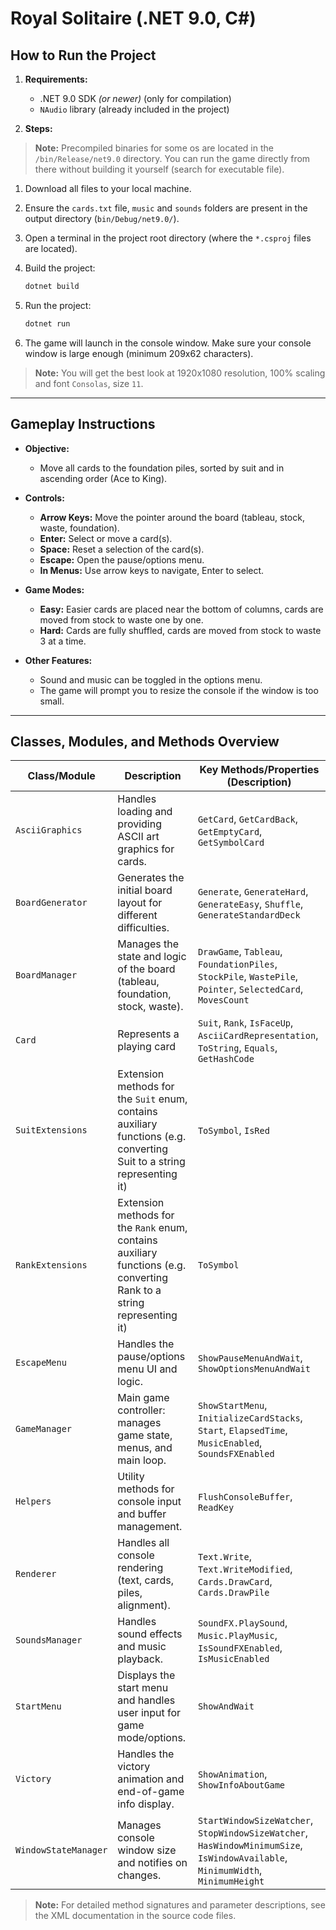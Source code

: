 # Royal Solitaire (.NET 9.0, C#)

## How to Run the Project

1. **Requirements:**
   - .NET 9.0 SDK _(or newer)_ (only for compilation)
   - `NAudio` library (already included in the project)

2. **Steps:**

  > **Note:** Precompiled binaries for some os are located in the `/bin/Release/net9.0` directory. You can run the game directly from there without building it yourself (search for executable file).

   1. Download all files to your local machine.
   2. Ensure the `cards.txt` file, `music` and `sounds` folders are present in the output directory (`bin/Debug/net9.0/`).
   3. Open a terminal in the project root directory (where the `*.csproj` files are located).
   4. Build the project:

      ```sh
      dotnet build
      ```

   5. Run the project:

      ```sh
      dotnet run
      ```

   6. The game will launch in the console window. Make sure your console window is large enough (minimum 209x62 characters).

  > **Note:** You will get the best look at 1920x1080 resolution, 100% scaling and font `Consolas`, size `11`.

---

## Gameplay Instructions

- **Objective:**
  - Move all cards to the foundation piles, sorted by suit and in ascending order (Ace to King).

- **Controls:**
  - **Arrow Keys:** Move the pointer around the board (tableau, stock, waste, foundation).
  - **Enter:** Select or move a card(s).
  - **Space:** Reset a selection of the card(s).
  - **Escape:** Open the pause/options menu.
  - **In Menus:** Use arrow keys to navigate, Enter to select.

- **Game Modes:**
  - **Easy:** Easier cards are placed near the bottom of columns, cards are moved from stock to waste one by one.
  - **Hard:** Cards are fully shuffled, cards are moved from stock to waste 3 at a time.

- **Other Features:**
  - Sound and music can be toggled in the options menu.
  - The game will prompt you to resize the console if the window is too small.

---

## Classes, Modules, and Methods Overview

| Class/Module         | Description                                                                                 | Key Methods/Properties (Description)                                                                                 |
|----------------------|---------------------------------------------------------------------------------------------|---------------------------------------------------------------------------------------------------------------------|
| `AsciiGraphics`      | Handles loading and providing ASCII art graphics for cards.                                  | `GetCard`, `GetCardBack`, `GetEmptyCard`, `GetSymbolCard`                                                           |
| `BoardGenerator`     | Generates the initial board layout for different difficulties.                               | `Generate`, `GenerateHard`, `GenerateEasy`, `Shuffle`, `GenerateStandardDeck`                                       |
| `BoardManager`       | Manages the state and logic of the board (tableau, foundation, stock, waste).                | `DrawGame`, `Tableau`, `FoundationPiles`, `StockPile`, `WastePile`, `Pointer`, `SelectedCard`, `MovesCount`         |
| `Card`               | Represents a playing card                                                                   | `Suit`, `Rank`, `IsFaceUp`, `AsciiCardRepresentation`, `ToString`, `Equals`, `GetHashCode`                         |
| `SuitExtensions`     | Extension methods for the `Suit` enum, contains auxiliary functions (e.g. converting Suit to a string representing it)                                                      | `ToSymbol`, `IsRed`                                                                                                 |
| `RankExtensions`     | Extension methods for the `Rank` enum, contains auxiliary functions (e.g. converting Rank to a string representing it)                                                      | `ToSymbol`                                                                                                          |
| `EscapeMenu`         | Handles the pause/options menu UI and logic.                                                 | `ShowPauseMenuAndWait`, `ShowOptionsMenuAndWait`                                                                    |
| `GameManager`        | Main game controller: manages game state, menus, and main loop.                             | `ShowStartMenu`, `InitializeCardStacks`, `Start`, `ElapsedTime`, `MusicEnabled`, `SoundsFXEnabled`                  |
| `Helpers`            | Utility methods for console input and buffer management.                                     | `FlushConsoleBuffer`, `ReadKey`                                                                                     |
| `Renderer`           | Handles all console rendering (text, cards, piles, alignment).                              | `Text.Write`, `Text.WriteModified`, `Cards.DrawCard`, `Cards.DrawPile`                                              |
| `SoundsManager`      | Handles sound effects and music playback.                                                    | `SoundFX.PlaySound`, `Music.PlayMusic`, `IsSoundFXEnabled`, `IsMusicEnabled`                                        |
| `StartMenu`          | Displays the start menu and handles user input for game mode/options.                       | `ShowAndWait`                                                                                                       |
| `Victory`            | Handles the victory animation and end-of-game info display.                                 | `ShowAnimation`, `ShowInfoAboutGame`                                                                                |
| `WindowStateManager` | Manages console window size and notifies on changes.                                         | `StartWindowSizeWatcher`, `StopWindowSizeWatcher`, `HasWindowMinimumSize`, `IsWindowAvailable`, `MinimumWidth`, `MinimumHeight` |

> **Note:** For detailed method signatures and parameter descriptions, see the XML documentation in the source code files.
